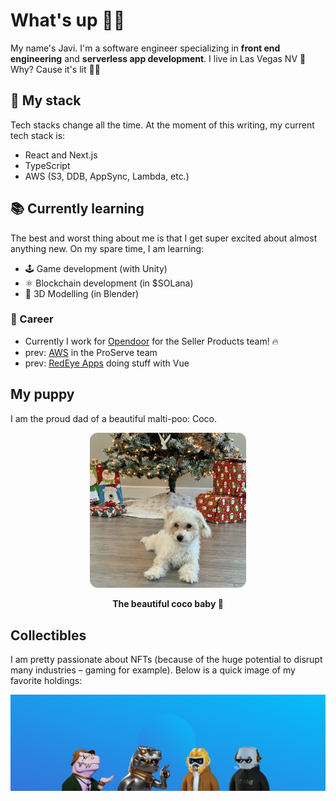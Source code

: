 # What's up 👋🏽

My name's Javi. I'm a software engineer specializing in **front end engineering** and **serverless app development**. I live in Las Vegas NV 🎰 Why? Cause it's lit 🤟🏽

## 🥞 My stack

Tech stacks change all the time. At the moment of this writing, my current tech stack is:

- React and Next.js
- TypeScript
- AWS (S3, DDB, AppSync, Lambda, etc.)

## 📚 Currently learning

The best and worst thing about me is that I get super excited about almost anything new. On my spare time, I am learning:

- 🕹 Game development (with Unity)
- ⚛️ Blockchain development (in $SOLana)
- 🗿 3D Modelling (in Blender)

### 💼 Career

- Currently I work for [Opendoor](https://www.opendoor.com/) for the Seller Products team! 🔥
- prev: [AWS](https://aws.amazon.com/) in the ProServe team
- prev: [RedEye Apps](https://www.redeye.co/) doing stuff with Vue

## My puppy

I am the proud dad of a beautiful malti-poo: Coco.

<div align="center">
  <img
    alt="A portrait photo of Javi Llerenas"
    src="images/coco.jpg"
    width="250px"
    style="border-radius:5%"
  />
  <p>
  <strong>The beautiful coco baby 🐶</strong></p>
</div>

## Collectibles

I am pretty passionate about NFTs (because of the huge potential to disrupt many industries – gaming for example). Below is a quick image of my favorite holdings:

![My top NFT holdings](./images/nfts.png)

<!--
Made with 🧠
-->
